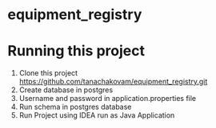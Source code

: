 # equipment_registry

# Running this project

1. Clone this project https://github.com/tanachakovam/equipment_registry.git
2. Create database in postgres
3. Username and password in application.properties file
4. Run schema in postgres database
5. Run Project using IDEA run as Java Application